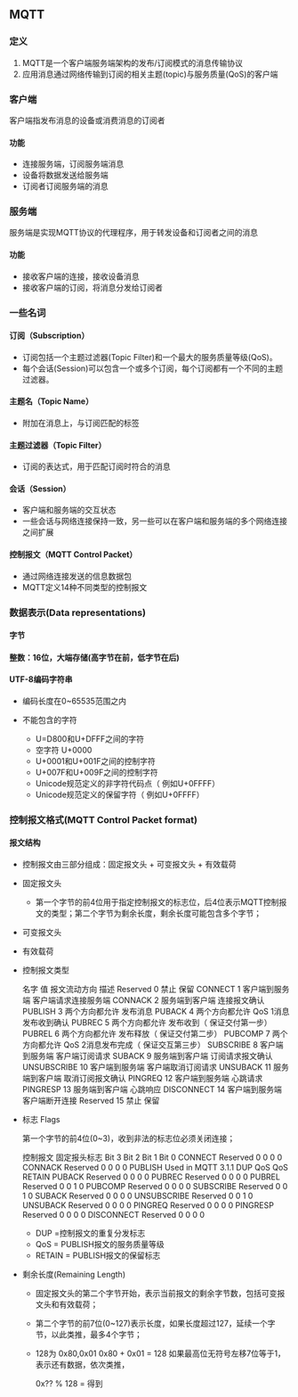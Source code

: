 ## MQTT

### 定义

1. MQTT是一个客户端服务端架构的发布/订阅模式的消息传输协议
2. 应用消息通过网络传输到订阅的相关主题(topic)与服务质量(QoS)的客户端

### 客户端

客户端指发布消息的设备或消费消息的订阅者

#### 功能

- 连接服务端，订阅服务端消息
- 设备将数据发送给服务端
- 订阅者订阅服务端的消息

### 服务端

服务端是实现MQTT协议的代理程序，用于转发设备和订阅者之间的消息

#### 功能

- 接收客户端的连接，接收设备消息
- 接收客户端的订阅，将消息分发给订阅者

### 一些名词

#### 订阅（Subscription）

- 订阅包括一个主题过滤器(Topic Filter)和一个最大的服务质量等级(QoS)。
- 每个会话(Session)可以包含一个或多个订阅，每个订阅都有一个不同的主题过滤器。

#### 主题名（Topic Name）

- 附加在消息上，与订阅匹配的标签

#### 主题过滤器（Topic Filter）

- 订阅的表达式，用于匹配订阅时符合的消息

#### 会话（Session）

- 客户端和服务端的交互状态
- 一些会话与网络连接保持一致，另一些可以在客户端和服务端的多个网络连接之间扩展

#### 控制报文（MQTT Control Packet）

- 通过网络连接发送的信息数据包
- MQTT定义14种不同类型的控制报文

### 数据表示(Data representations)

#### 字节

#### 整数：16位，大端存储(高字节在前，低字节在后)

#### UTF-8编码字符串

- 编码长度在0~65535范围之内
- 不能包含的字符

	- U=D800和U+DFFF之间的字符
	- 空字符 U+0000
	- U+0001和U+001F之间的控制字符
	- U+007F和U+009F之间的控制字符
	- Unicode规范定义的非字符代码点（ 例如U+0FFFF）
	- Unicode规范定义的保留字符（ 例如U+0FFFF）

### 控制报文格式(MQTT Control Packet format)

#### 报文结构

- 控制报文由三部分组成：固定报文头 + 可变报文头 + 有效载荷
- 固定报文头

	- 第一个字节的前4位用于指定控制报文的标志位，后4位表示MQTT控制报文的类型；第二个字节为剩余长度，剩余长度可能包含多个字节；

- 可变报文头
- 有效载荷
- 控制报文类型

    名字                值     报文流动方向                   描述
    Reserved        0       禁止                                 保留
    CONNECT       1       客户端到服务端              客户端请求连接服务端
    CONNACK       2       服务端到客户端             连接报文确认
    PUBLISH          3       两个方向都允许             发布消息
    PUBACK           4       两个方向都允许             QoS 1消息发布收到确认
    PUBREC           5       两个方向都允许             发布收到（ 保证交付第一步）
    PUBREL            6       两个方向都允许             发布释放（ 保证交付第二步）
    PUBCOMP       7       两个方向都允许             QoS 2消息发布完成（ 保证交互第三步）
    SUBSCRIBE      8       客户端到服务端             客户端订阅请求
    SUBACK            9       服务端到客户端             订阅请求报文确认
    UNSUBSCRIBE 10    客户端到服务端             客户端取消订阅请求
    UNSUBACK      11     服务端到客户端             取消订阅报文确认
    PINGREQ          12     客户端到服务端             心跳请求
    PINGRESP         13     服务端到客户端             心跳响应
    DISCONNECT   14     客户端到服务端             客户端断开连接
    Reserved           15     禁止                               保留
    
- 标志 Flags

    第一个字节的前4位(0~3)，收到非法的标志位必须关闭连接；

    控制报文         固定报头标志        Bit 3        Bit 2        Bit 1        Bit 0
    CONNECT       Reserved                 0             0             0               0
    CONNACK       Reserved                 0             0             0               0
    PUBLISH    Used in MQTT 3.1.1   DUP       QoS        QoS       RETAIN
    PUBACK          Reserved                  0             0             0               0
    PUBREC          Reserved                  0             0             0               0
    PUBREL           Reserved                  0             0             1               0
    PUBCOMP      Reserved                  0              0             0               0
    SUBSCRIBE     Reserved                  0              0             1               0
    SUBACK           Reserved                  0              0             0               0
    UNSUBSCRIBE Reserved                 0              0             1               0
    UNSUBACK      Reserved                  0              0             0               0
    PINGREQ          Reserved                  0              0             0               0
    PINGRESP        Reserved                   0              0             0               0
    DISCONNECT  Reserved                   0              0             0               0
    
    - DUP =控制报文的重复分发标志
	- QoS = PUBLISH报文的服务质量等级
	- RETAIN = PUBLISH报文的保留标志

- 剩余长度(Remaining Length)
  
    - 固定报文头的第二个字节开始，表示当前报文的剩余字节数，包括可变报文头和有效载荷；
    - 第二个字节的前7位(0~127)表示长度，如果长度超过127，延续一个字节，以此类推，最多4个字节；
    - 128为 0x80,0x01       0x80 + 0x01 = 128     如果最高位无符号左移7位等于1，表示还有数据，依次类推，
    
      0x?? % 128 = 得到

